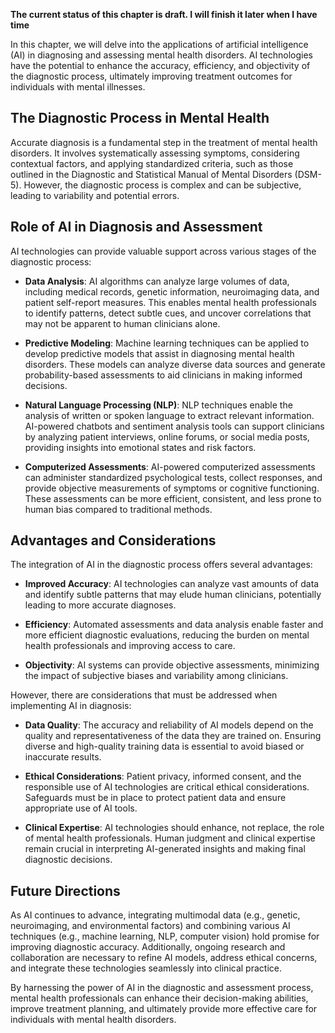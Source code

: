 **The current status of this chapter is draft. I will finish it later when I have time**

In this chapter, we will delve into the applications of artificial intelligence (AI) in diagnosing and assessing mental health disorders. AI technologies have the potential to enhance the accuracy, efficiency, and objectivity of the diagnostic process, ultimately improving treatment outcomes for individuals with mental illnesses.

The Diagnostic Process in Mental Health
---------------------------------------

Accurate diagnosis is a fundamental step in the treatment of mental health disorders. It involves systematically assessing symptoms, considering contextual factors, and applying standardized criteria, such as those outlined in the Diagnostic and Statistical Manual of Mental Disorders (DSM-5). However, the diagnostic process is complex and can be subjective, leading to variability and potential errors.

Role of AI in Diagnosis and Assessment
--------------------------------------

AI technologies can provide valuable support across various stages of the diagnostic process:

* **Data Analysis**: AI algorithms can analyze large volumes of data, including medical records, genetic information, neuroimaging data, and patient self-report measures. This enables mental health professionals to identify patterns, detect subtle cues, and uncover correlations that may not be apparent to human clinicians alone.

* **Predictive Modeling**: Machine learning techniques can be applied to develop predictive models that assist in diagnosing mental health disorders. These models can analyze diverse data sources and generate probability-based assessments to aid clinicians in making informed decisions.

* **Natural Language Processing (NLP)**: NLP techniques enable the analysis of written or spoken language to extract relevant information. AI-powered chatbots and sentiment analysis tools can support clinicians by analyzing patient interviews, online forums, or social media posts, providing insights into emotional states and risk factors.

* **Computerized Assessments**: AI-powered computerized assessments can administer standardized psychological tests, collect responses, and provide objective measurements of symptoms or cognitive functioning. These assessments can be more efficient, consistent, and less prone to human bias compared to traditional methods.

Advantages and Considerations
-----------------------------

The integration of AI in the diagnostic process offers several advantages:

* **Improved Accuracy**: AI technologies can analyze vast amounts of data and identify subtle patterns that may elude human clinicians, potentially leading to more accurate diagnoses.

* **Efficiency**: Automated assessments and data analysis enable faster and more efficient diagnostic evaluations, reducing the burden on mental health professionals and improving access to care.

* **Objectivity**: AI systems can provide objective assessments, minimizing the impact of subjective biases and variability among clinicians.

However, there are considerations that must be addressed when implementing AI in diagnosis:

* **Data Quality**: The accuracy and reliability of AI models depend on the quality and representativeness of the data they are trained on. Ensuring diverse and high-quality training data is essential to avoid biased or inaccurate results.

* **Ethical Considerations**: Patient privacy, informed consent, and the responsible use of AI technologies are critical ethical considerations. Safeguards must be in place to protect patient data and ensure appropriate use of AI tools.

* **Clinical Expertise**: AI technologies should enhance, not replace, the role of mental health professionals. Human judgment and clinical expertise remain crucial in interpreting AI-generated insights and making final diagnostic decisions.

Future Directions
-----------------

As AI continues to advance, integrating multimodal data (e.g., genetic, neuroimaging, and environmental factors) and combining various AI techniques (e.g., machine learning, NLP, computer vision) hold promise for improving diagnostic accuracy. Additionally, ongoing research and collaboration are necessary to refine AI models, address ethical concerns, and integrate these technologies seamlessly into clinical practice.

By harnessing the power of AI in the diagnostic and assessment process, mental health professionals can enhance their decision-making abilities, improve treatment planning, and ultimately provide more effective care for individuals with mental health disorders.
